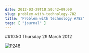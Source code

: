 ```yaml
---
date: 2012-03-29T10:50:42+09:00
slug: problem-with-technology-782
title: 'Problem with technology #782'
tags: [ "journal" ]
---
```


##10:50 Thursday 29 March 2012

[![P248](http://getfile4.posterous.com/getfile/files.posterous.com/thunderrabbit/mChjGseGcpoFmJCjgghJvGCDkbiofpygBnGvJryrGyxjotvbqbGDjlquJIli/p248.jpg.scaled500.jpg)](http://getfile6.posterous.com/getfile/files.posterous.com/thunderrabbit/mChjGseGcpoFmJCjgghJvGCDkbiofpygBnGvJryrGyxjotvbqbGDjlquJIli/p248.jpg.scaled1000.jpg)
